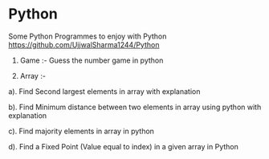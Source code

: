 # Python
Some Python Programmes to enjoy with Python
https://github.com/UjjwalSharma1244/Python

1. Game :- Guess the number game in python

2. Array :-  

a). Find Second largest elements in array with explanation

b). Find Minimum distance between two elements in array using python with explanation

c). Find majority elements in array in python

d). Find a Fixed Point (Value equal to index) in a given array in Python
